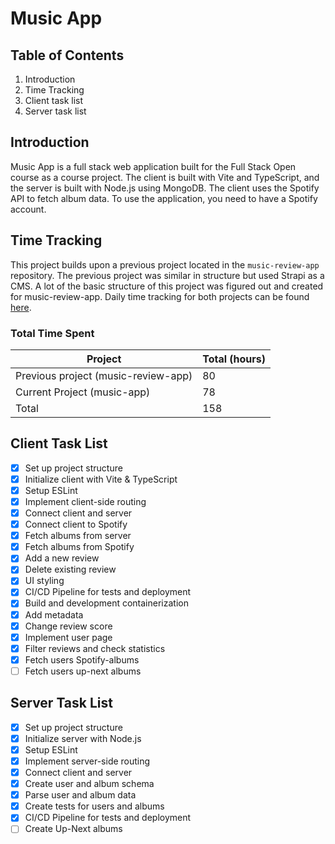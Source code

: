 # Music App

## Table of Contents
1. Introduction
2. Time Tracking
3. Client task list
4. Server task list

## Introduction
Music App is a full stack web application built for the Full Stack Open course as a course project. The client is built with Vite and TypeScript, and the server is built with Node.js using MongoDB. The client uses the Spotify API to fetch album data. To use the application, you need to have a Spotify account.

## Time Tracking
This project builds upon a previous project located in the `music-review-app` repository. The previous project was similar in structure but used Strapi as a CMS. A lot of the basic structure of this project was figured out and created for music-review-app. Daily time tracking for both projects can be found [here](https://github.com/juhokan/music-app/blob/main/documentation/times.md).


### Total Time Spent
| Project    | Total (hours) |
|------------|----------------|
| Previous project (music-review-app) | 80             |
| Current Project (music-app)  | 78              |
| Total           | 158             |

## Client Task List
- [x] Set up project structure
- [x] Initialize client with Vite & TypeScript
- [x] Setup ESLint 
- [x] Implement client-side routing
- [x] Connect client and server
- [x] Connect client to Spotify
- [x] Fetch albums from server
- [x] Fetch albums from Spotify
- [x] Add a new review
- [x] Delete existing review
- [x] UI styling
- [x] CI/CD Pipeline for tests and deployment
- [x] Build and development containerization
- [x] Add metadata
- [x] Change review score
- [x] Implement user page
- [x] Filter reviews and check statistics
- [x] Fetch users Spotify-albums
- [ ] Fetch users up-next albums

## Server Task List
- [x] Set up project structure
- [x] Initialize server with Node.js
- [x] Setup ESLint
- [x] Implement server-side routing
- [x] Connect client and server
- [x] Create user and album schema
- [x] Parse user and album data
- [x] Create tests for users and albums
- [x] CI/CD Pipeline for tests and deployment
- [ ] Create Up-Next albums
